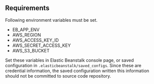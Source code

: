 ## Requirements
Following environment variables must be set.

* EB_APP_ENV
* AWS_REGION
* AWS_ACCESS_KEY_ID
* AWS_SECRET_ACCESS_KEY
* AWS_S3_BUCKET

Set these variables in Elastic Beanstalk console page, or saved configuration in
`.elasticbeanstalk/saved_configs`.
Since these are credential information, the saved configuration written this
information should not be committed to source code repository.
